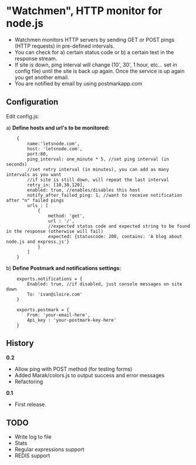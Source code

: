 # "Watchmen", HTTP monitor for node.js

  - Watchmen monitors HTTP servers by sending GET or POST pings (HTTP requests) in pre-defined intervals.
  - You can check for a) certain status code or b) a certain text in the response stream.
  - If site is down, ping interval will change (10', 30', 1 hour, etc... set in config file) until the site is back up again. Once the service is up again you get another email.
  - You are notified by email by using postmarkapp.com

## Configuration
  
  Edit config.js:
  
  a) **Define hosts and url's to be monitored:**

		{
			name:'letsnode.com',
			host: 'letsnode.com',
			port:80, 
			ping_interval: one_minute * 5, //set ping interval (in seconds)
			//set retry interval (in minutes), you can add as many intervals as you want
			//if site is still down, will repeat the last interval
			retry_in: [10,30,120], 
			enabled: true, //enables/disables this host
			notify_after_failed_ping: 1, //want to receive notification after "n" failed pings
			urls : [
				{
					method: 'get', 
					url : '/', 
					//expected status code and expected string to be found in the response (otherwise will fail)
					expected: {statuscode: 200, contains: 'A blog about node.js and express.js'}
				}
			]
		}
  
  b) **Define Postmark and notifications settings:**

		exports.notifications = {
			Enabled: true, //if disabled, just console messages on site down
			To: 'ivan@iloire.com'
		} 

		exports.postmark = {
			From: 'your-email-here',
			Api_key : 'your-postmark-key-here'
		}

## History

**0.2**

  - Allow ping with POST method (for testing forms)
  - Added Marak/colors.js to output success and error messages
  - Refactoring

**0.1**

  - First release.

## TODO

 - Write log to file
 - Stats
 - Regular expressions support
 - REDIS support